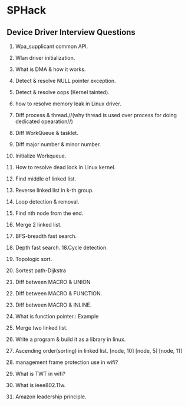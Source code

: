 # SPHack
Device Driver Interview Questions
----------------------------------
1. Wpa_supplicant common API.
2. Wlan driver initialization.
3. What is DMA & how it works.
3. Detect & resolve NULL pointer exception.
4. Detect & resolve oops (Kernel tainted).
5. how to resolve memory leak in Linux driver.
6. Diff process & thread.//(why thread is used over process for doing dedicated opearation//)
7. Diff WorkQueue & tasklet.
8. Diff major number & minor number.
9. Initialize Workqueue. 
10. How to resolve dead lock in Linux kernel.
11. Find middle of linked list.
12. Reverse linked list in k-th group.
13. Loop detection & removal.
14. Find nth node from the end.
15. Merge 2 linked list.
16. BFS-breadth fast search.
17. Depth fast search.
18.Cycle detection.
19. Topologic sort.
20. Sortest path-Dijkstra
21. Diff between MACRO & UNION
22. Diff between MACRO & FUNCTION.
23. Diff between MACRO & INLINE.
24. What is function pointer.: Example
25. Merge two linked list.
26. Write a program & build it as a library in linux.
27. Ascending order(sorting) in linked list.
[node, 10]
[node, 5]
[node, 11]

28. management frame protection use in wifi?
29. What is TWT in wifi?
30. What is ieee802.11w.
31. Amazon leadership principle.



